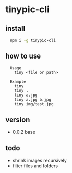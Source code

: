 # tinypic-cli
## install
  ```bash
    npm i -g tinypic-cli
  ```
## how to use
```text
  Usage
    tiny <file or path>

  Example
    tiny
    tiny .
    tiny a.jpg
    tiny a.jpg b.jpg
    tiny img/test.jpg
```

## version
  - 0.0.2 base

## todo
  - shrink images recursively
  - filter files and folders

